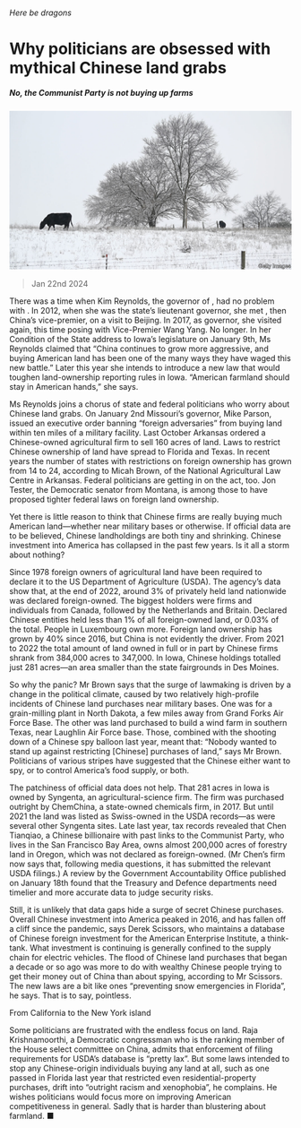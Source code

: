 ###### Here be dragons

# Why politicians are obsessed with mythical Chinese land grabs 

##### No, the Communist Party is not buying up farms 

![image](images/20240127_USP003.jpg) 

> Jan 22nd 2024 

There was a time when Kim Reynolds, the governor of , had no problem with . In 2012, when she was the state’s lieutenant governor, she met , then China’s vice-premier, on a visit to Beijing. In 2017, as governor, she visited again, this time posing with Vice-Premier Wang Yang. No longer. In her Condition of the State address to Iowa’s legislature on January 9th, Ms Reynolds claimed that “China continues to grow more aggressive, and buying American land has been one of the many ways they have waged this new battle.” Later this year she intends to introduce a new law that would toughen land-ownership reporting rules in Iowa. “American farmland should stay in American hands,” she says.

Ms Reynolds joins a chorus of state and federal politicians who worry about Chinese land grabs. On January 2nd Missouri’s governor, Mike Parson, issued an executive order banning “foreign adversaries” from buying land within ten miles of a military facility. Last October Arkansas ordered a Chinese-owned agricultural firm to sell 160 acres of land. Laws to restrict Chinese ownership of land have spread to Florida and Texas. In recent years the number of states with restrictions on foreign ownership has grown from 14 to 24, according to Micah Brown, of the National Agricultural Law Centre in Arkansas. Federal politicians are getting in on the act, too. Jon Tester, the Democratic senator from Montana, is among those to have proposed tighter federal laws on foreign land ownership. 

Yet there is little reason to think that Chinese firms are really buying much American land—whether near military bases or otherwise. If official data are to be believed, Chinese landholdings are both tiny and shrinking. Chinese investment into America has collapsed in the past few years. Is it all a storm about nothing?

Since 1978 foreign owners of agricultural land have been required to declare it to the US Department of Agriculture (USDA). The agency’s data show that, at the end of 2022, around 3% of privately held land nationwide was declared foreign-owned. The biggest holders were firms and individuals from Canada, followed by the Netherlands and Britain. Declared Chinese entities held less than 1% of all foreign-owned land, or 0.03% of the total. People in Luxembourg own more. Foreign land ownership has grown by 40% since 2016, but China is not evidently the driver. From 2021 to 2022 the total amount of land owned in full or in part by Chinese firms shrank from 384,000 acres to 347,000. In Iowa, Chinese holdings totalled just 281 acres—an area smaller than the state fairgrounds in Des Moines.

So why the panic? Mr Brown says that the surge of lawmaking is driven by a change in the political climate, caused by two relatively high-profile incidents of Chinese land purchases near military bases. One was for a grain-milling plant in North Dakota, a few miles away from Grand Forks Air Force Base. The other was land purchased to build a wind farm in southern Texas, near Laughlin Air Force base. Those, combined with the shooting down of a Chinese spy balloon last year, meant that: “Nobody wanted to stand up against restricting [Chinese] purchases of land,” says Mr Brown. Politicians of various stripes have suggested that the Chinese either want to spy, or to control America’s food supply, or both.

The patchiness of official data does not help. That 281 acres in Iowa is owned by Syngenta, an agricultural-science firm. The firm was purchased outright by ChemChina, a state-owned chemicals firm, in 2017. But until 2021 the land was listed as Swiss-owned in the USDA records—as were several other Syngenta sites. Late last year, tax records revealed that Chen Tianqiao, a Chinese billionaire with past links to the Communist Party, who lives in the San Francisco Bay Area, owns almost 200,000 acres of forestry land in Oregon, which was not declared as foreign-owned. (Mr Chen’s firm now says that, following media questions, it has submitted the relevant USDA filings.) A review by the Government Accountability Office published on January 18th found that the Treasury and Defence departments need timelier and more accurate data to judge security risks.

Still, it is unlikely that data gaps hide a surge of secret Chinese purchases. Overall Chinese investment into America peaked in 2016, and has fallen off a cliff since the pandemic, says Derek Scissors, who maintains a database of Chinese foreign investment for the American Enterprise Institute, a think-tank. What investment is continuing is generally confined to the supply chain for electric vehicles. The flood of Chinese land purchases that began a decade or so ago was more to do with wealthy Chinese people trying to get their money out of China than about spying, according to Mr Scissors. The new laws are a bit like ones “preventing snow emergencies in Florida”, he says. That is to say, pointless.

From California to the New York island

Some politicians are frustrated with the endless focus on land. Raja Krishnamoorthi, a Democratic congressman who is the ranking member of the House select committee on China, admits that enforcement of filing requirements for USDA’s database is “pretty lax”. But some laws intended to stop any Chinese-origin individuals buying any land at all, such as one passed in Florida last year that restricted even residential-property purchases, drift into “outright racism and xenophobia”, he complains. He wishes politicians would focus more on improving American competitiveness in general. Sadly that is harder than blustering about farmland. ■



